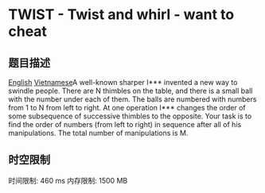 # TWIST - Twist and whirl - want to cheat

## 题目描述

 [English](/problems/TWIST/en/) [Vietnamese](/problems/TWIST/vn/)A well-known sharper I\*\*\* invented a new way to swindle people. There are N thimbles on the table, and there is a small ball with the number under each of them. The balls are numbered with numbers from 1 to N from left to right. At one operation I\*\*\* changes the order of some subsequence of successive thimbles to the opposite. Your task is to find the order of numbers (from left to right) in sequence after all of his manipulations. The total number of manipulations is M.

## 时空限制

时间限制: 460 ms
内存限制: 1500 MB
